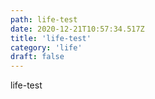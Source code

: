 ```yaml
---
path: life-test
date: 2020-12-21T10:57:34.517Z
title: 'life-test'
category: 'life'
draft: false
---
```


life-test
